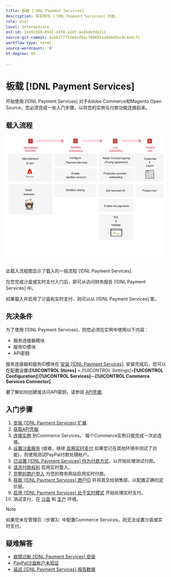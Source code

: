 ```yaml
---
title: 板载 [!DNL Payment Services]
description: 将实例与 [!DNL Payment Services] 功能。
role: User
level: Intermediate
exl-id: 1ee8c660-0941-4378-a1d7-ae45de3de211
source-git-commit: bcb817775fe9cd9ac7096931dd40d5ec0c4a5cfc
workflow-type: tm+mt
source-wordcount: '0'
ht-degree: 0%

---
```


# 板载 [!DNL Payment Services]

开始使用 [!DNL Payment Services] 对于Adobe Commerce和Magento Open Source，您必须完成一些入门步骤，以将您的实例与付款功能连接起来。

## 载入流程

![载入流程](assets/onboarding-diagram.svg)

此载入流程图显示了载入的一般流程 [!DNL Payment Services].

在您完成沙盒或实时支付入门后，即可从访问财务报告 [!DNL Payment Services] 中。

如果载入并启用了沙盒和实时支付，则可以从 [!DNL Payment Services] 家。

## 先决条件

为了使用 [!DNL Payment Services]，则您必须在实例中使用以下内容：

* 服务连接器模块
* 服务ID模块
* API密钥

服务连接器和服务ID模块在 [安装 [!DNL Payment Services]](install.md). 安装完成后，您可以在配置设置(**[!UICONTROL Stores]** > _[!UICONTROL Settings]_>**[!UICONTROL Configuration]**)**[!UICONTROL Services]**—**[!UICONTROL Commerce Services Connector]**.

要了解如何创建或访问API密钥，请参阅 [API凭据](#obtain-api-credentials).

## 入门步骤

1. [安装 [!DNL Payment Services] 扩展](install.md#get-payment-services).
1. [获取API凭据](connect.md#obtain-api-credentials).
1. [连接实例](connect.md#configure-commerce-services) 到Commerce Services。 每个Commerce实例只能完成一次此连接。
1. [设置沙盒服务](sandbox.md#enable-sandbox-testing) (或者，继续 [启用实时支付](sandbox.md#enable-live-payments) 如果您已在其他环境中测试了功能)，则使用测试PayPal付款处理帐户。
1. [已设置 [!DNL Payment Services] 作为付款方式](production.md#set-payment-services-as-payment-method)，以开始处理测试付款。
1. [请求付款权利](production.md#request-payments-entitlement-from-adobe) 启用实时载入。
1. [完整的商户登入](production.md#complete-merchant-onboarding) 为您的商务网站启用实时付款。
1. [获取 [!DNL Payment Services] 商户ID](production.md#configure-pricing-tier) 并将其交给销售部，以配置正确的定价层。
1. [启用 [!DNL Payment Services] 处于实时模式](production.md#enable-live-payments) 开始处理实时支付。
1. 测试支付，在 [沙盒](sandbox.md#test-in-sandbox-environment) 和 [生产](production.md#test-in-production) 环境。

>[!NOTE]
>
>如果您未在管理员（步骤3）中配置Commerce Services，则无法设置沙盒或实时支付。

## 疑难解答

* [故障诊断 [!DNL Payment Services] 安装](https://support.magento.com/hc/en-us/articles/4406603542541)
* [PayPal沙盒帐户未验证](https://support.magento.com/hc/en-us/articles/4406954952461)
* [延迟 [!DNL Payment Services] 报告数据](https://support.magento.com/hc/en-us/articles/4406114741517)
